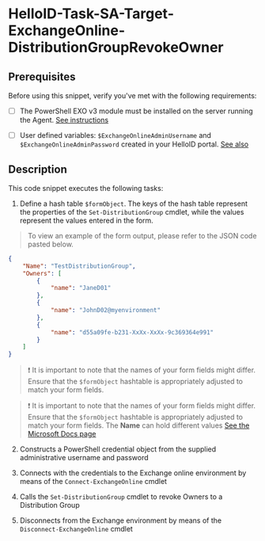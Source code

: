 
# HelloID-Task-SA-Target-ExchangeOnline-DistributionGroupRevokeOwner

## Prerequisites
Before using this snippet, verify you've met with the following requirements:
- [ ] The PowerShell EXO v3 module must be installed on the server running the Agent. [See instructions](https://learn.microsoft.com/en-us/powershell/exchange/exchange-online-powershell-v2?view=exchange-ps)

- [ ] User defined variables: `$ExchangeOnlineAdminUsername` and `$ExchangeOnlineAdminPassword` created in your HelloID portal. [See also](https://docs.helloid.com/en/variables/custom-variables.html)



## Description

This code snippet executes the following tasks:

1. Define a hash table `$formObject`. The keys of the hash table represent the properties of the `Set-DistributionGroup` cmdlet, while the values represent the values entered in the form.

> To view an example of the form output, please refer to the JSON code pasted below.

```json
{
    "Name": "TestDistributionGroup",
    "Owners": [
        {
            "name": "JaneD01"
        },
        {
            "name": "JohnD02@myenvironment"
        },
        {
            "name": "d55a09fe-b231-XxXx-XxXx-9c369364e991"
        }
    ]
}
```

> :exclamation: It is important to note that the names of your form fields might differ. Ensure that the `$formObject` hashtable is appropriately adjusted to match your form fields.

> :exclamation: It is important to note that the names of your form fields might differ. Ensure that the `$formObject` hashtable is appropriately adjusted to match your form fields.
> The **Name** can hold different values [See the Microsoft Docs page](https://learn.microsoft.com/en-us/powershell/module/exchange/set-distributiongroup?view=exchange-ps#-managedby)

2. Constructs a PowerShell credential object from the supplied administrative username and password

3. Connects with the credentials to the Exchange online environment by means of the `Connect-ExchangeOnline` cmdlet

4. Calls the `Set-DistributionGroup` cmdlet to revoke Owners to a Distribution Group

5. Disconnects from the Exchange environment by means of the `Disconnect-ExchangeOnline` cmdlet